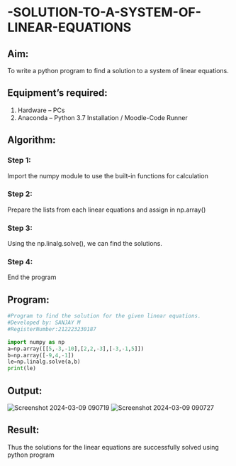 # -SOLUTION-TO-A-SYSTEM-OF-LINEAR-EQUATIONS
## Aim:
To write a python program to find a solution to a system of linear equations.
## Equipment’s required:
1. 	Hardware – PCs
2. 	Anaconda – Python 3.7 Installation / Moodle-Code Runner
## Algorithm:
### Step 1: 
Import the numpy module to use the built-in functions for calculation
### Step 2: 
Prepare the lists from each linear equations and assign in np.array()
### Step 3: 
Using the np.linalg.solve(), we can find the solutions.
### Step 4: 
End the program
## Program:
```python
#Program to find the solution for the given linear equations.
#Developed by: SANJAY M
#RegisterNumber:212223230187

import numpy as np
a=np.array([[5,-3,-10],[2,2,-3],[-3,-1,5]])
b=np.array([-9,4,-1])
le=np.linalg.solve(a,b)
print(le)
```

## Output:
![Screenshot 2024-03-09 090719](https://github.com/sanjayofficial2005/-SOLUTION-TO-A-SYSTEM-OF-LINEAR-EQUATIONS/assets/148048602/5f27e470-7768-479e-ac71-47eb799b2573)
![Screenshot 2024-03-09 090727](https://github.com/sanjayofficial2005/-SOLUTION-TO-A-SYSTEM-OF-LINEAR-EQUATIONS/assets/148048602/786558fe-d457-4418-9e20-58a20c8d9482)

## Result: 
Thus the solutions for the linear equations are successfully solved using python program


